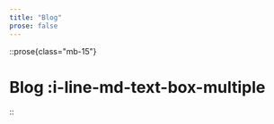 ```yaml
---
title: "Blog"
prose: false
---
```


::prose{class="mb-15"}
# Blog :i-line-md-text-box-multiple
::

<PostList />
